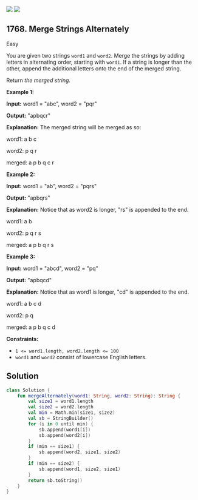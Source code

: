 [![](https://img.shields.io/github/stars/javadev/LeetCode-in-Kotlin?label=Stars&style=flat-square)](https://github.com/javadev/LeetCode-in-Kotlin)
[![](https://img.shields.io/github/forks/javadev/LeetCode-in-Kotlin?label=Fork%20me%20on%20GitHub%20&style=flat-square)](https://github.com/javadev/LeetCode-in-Kotlin/fork)

## 1768\. Merge Strings Alternately

Easy

You are given two strings `word1` and `word2`. Merge the strings by adding letters in alternating order, starting with `word1`. If a string is longer than the other, append the additional letters onto the end of the merged string.

Return _the merged string._

**Example 1:**

**Input:** word1 = "abc", word2 = "pqr"

**Output:** "apbqcr"

**Explanation:** The merged string will be merged as so:

word1:  a   b   c

word2:    p   q   r

merged: a p b q c r

**Example 2:**

**Input:** word1 = "ab", word2 = "pqrs"

**Output:** "apbqrs"

**Explanation:** Notice that as word2 is longer, "rs" is appended to the end.

word1:  a   b 

word2:    p   q   r   s

merged: a p b q   r   s

**Example 3:**

**Input:** word1 = "abcd", word2 = "pq"

**Output:** "apbqcd"

**Explanation:** Notice that as word1 is longer, "cd" is appended to the end.

word1:  a   b   c   d

word2:    p   q 

merged: a p b q c   d

**Constraints:**

*   `1 <= word1.length, word2.length <= 100`
*   `word1` and `word2` consist of lowercase English letters.

## Solution

```kotlin
class Solution {
    fun mergeAlternately(word1: String, word2: String): String {
        val size1 = word1.length
        val size2 = word2.length
        val min = Math.min(size1, size2)
        val sb = StringBuilder()
        for (i in 0 until min) {
            sb.append(word1[i])
            sb.append(word2[i])
        }
        if (min == size1) {
            sb.append(word2, size1, size2)
        }
        if (min == size2) {
            sb.append(word1, size2, size1)
        }
        return sb.toString()
    }
}
```